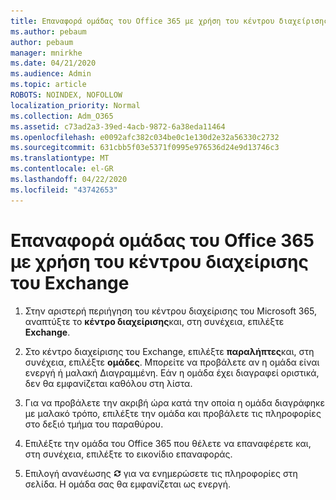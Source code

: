 ```yaml
---
title: Επαναφορά ομάδας του Office 365 με χρήση του κέντρου διαχείρισης του Exchange
ms.author: pebaum
author: pebaum
manager: mnirkhe
ms.date: 04/21/2020
ms.audience: Admin
ms.topic: article
ROBOTS: NOINDEX, NOFOLLOW
localization_priority: Normal
ms.collection: Adm_O365
ms.assetid: c73ad2a3-39ed-4acb-9872-6a38eda11464
ms.openlocfilehash: e0092afc382c034be0c1e130d2e32a56330c2732
ms.sourcegitcommit: 631cbb5f03e5371f0995e976536d24e9d13746c3
ms.translationtype: MT
ms.contentlocale: el-GR
ms.lasthandoff: 04/22/2020
ms.locfileid: "43742653"
---
```

# <a name="restore-an-office-365-group-using-the-exchange-admin-center"></a>Επαναφορά ομάδας του Office 365 με χρήση του κέντρου διαχείρισης του Exchange

1. Στην αριστερή περιήγηση του κέντρου διαχείρισης του Microsoft 365, αναπτύξτε το **κέντρο διαχείρισης**και, στη συνέχεια, επιλέξτε **Exchange**.
    
2. Στο κέντρο διαχείρισης του Exchange, επιλέξτε **παραλήπτες**και, στη συνέχεια, επιλέξτε **ομάδες**. Μπορείτε να προβάλετε αν η ομάδα είναι ενεργή ή μαλακή Διαγραμμένη. Εάν η ομάδα έχει διαγραφεί οριστικά, δεν θα εμφανίζεται καθόλου στη λίστα.
    
3. Για να προβάλετε την ακριβή ώρα κατά την οποία η ομάδα διαγράφηκε με μαλακό τρόπο, επιλέξτε την ομάδα και προβάλετε τις πληροφορίες στο δεξιό τμήμα του παραθύρου.
    
4. Επιλέξτε την ομάδα του Office 365 που θέλετε να επαναφέρετε και, στη συνέχεια, επιλέξτε το εικονίδιο επαναφοράς.
    
5. Επιλογή ανανέωσης ![Εικονίδιο ανανέωσης](media/6464df90-2a91-4c1f-92a6-9a38c7696ac3.gif) για να ενημερώσετε τις πληροφορίες στη σελίδα. Η ομάδα σας θα εμφανίζεται ως ενεργή. 
    

